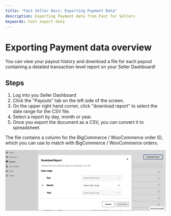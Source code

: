 ```yaml
---
title: "Fast Seller Docs: Exporting Payment Data"
description: Exporting Payment data from Fast for Sellers
keywords: Fast export data
---
```


# Exporting Payment data overview

You can view your payout history and download a file for each payout containing a detailed transaction-level report on your Seller Dashboard!

## Steps

1. Log into you Seller Dashboard
2. Click the "Payouts" tab on the left side of the screen.
3. On the upper right hand corner, click "download report" to select the date range for the CSV file.
4. Select a report by day, month or year.
5. Once you export the document as a CSV, you can convert it to spreadsheet.

The file contains a column for the BigCommerce / WooCommerce order ID, which you can use to match with BigCommerce / WooCommerce orders.

<img src="./images/report.png"/>
